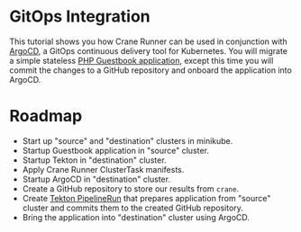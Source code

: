 GitOps Integration
==================

This tutorial shows you how Crane Runner can be used in conjunction with
[ArgoCD](https://argo-cd.readthedocs.io/en/stable/), a GitOps continuous
delivery tool for Kubernetes. You will migrate a simple stateless 
[PHP Guestbook application](https://kubernetes.io/docs/tutorials/stateless-application/guestbook/),
except this time you will commit the changes to a GitHub repository and onboard
the application into ArgoCD.

# Roadmap

* Start up "source" and "destination" clusters in minikube.
* Startup Guestbook application in "source" cluster.
* Startup Tekton in "destination" cluster.
* Apply Crane Runner ClusterTask manifests.
* Startup ArgoCD in "destination" cluster.
* Create a GitHub repository to store our results from `crane`.
* Create [Tekton PipelineRun](https://tekton.dev/docs/pipelines/pipelineruns/)
    that prepares application from "source" cluster and commits them to the
    created GitHub repository.
* Bring the application into "destination" cluster using ArgoCD.
